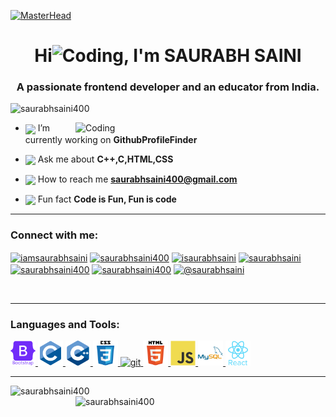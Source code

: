  [![MasterHead](https://img.icons8.com/?size=90&id=13930&format=png&color=000000)](https://www.linkedin.com/in/saurabhsaini400/)
 <h1 align="center">Hi<img alt="Coding" width="30" height="30" src="https://camo.githubusercontent.com/e8e7b06ecf583bc040eb60e44eb5b8e0ecc5421320a92929ce21522dbc34c891/68747470733a2f2f6d656469612e67697068792e636f6d2f6d656469612f6876524a434c467a6361737252346961377a2f67697068792e676966">, I'm SAURABH SAINI</h1>
<h3 align="center">A passionate frontend developer and an educator from India.</h3>

<p align="left"> <img src="https://komarev.com/ghpvc/?username=saurabhsaini400&label=Profile%20views&color=0e75b6&style=flat" alt="saurabhsaini400" /> </p>
<img align="right" alt="Coding" width="400" src="https://github.com/abhisheknaiidu/abhisheknaiidu/raw/master/code.gif?raw=true">

<!-- <p align="left"> <a href="https://github.com/ryo-ma/github-profile-trophy"><img src="https://github-profile-trophy.vercel.app/?username=saurabhsaini400" alt="saurabhsaini400" /></a> </p> -->

- <img width="70" align="center" src="https://i.pinimg.com/originals/44/f0/02/44f002166db0c224c90703f18a659dae.gif" />  I’m currently working on **GithubProfileFinder**

- <img width="70" align="center" src="https://media.giphy.com/media/WsSFNQkz3t9kJ8Ivnu/giphy.gif" /> Ask me about **C++,C,HTML,CSS**

- <img width="70" align="center" src="https://cdn.dribbble.com/users/500317/screenshots/1791174/goodmail.gif" /> How to reach me **saurabhsaini400@gmail.com**

- <img width="70" align="center" src="https://images.gamebanana.com/img/ico/sprays/5a9cb39e54e63.gif" /> Fun fact **Code is Fun, Fun is code**
<hr>
<h3 align="left">Connect with me:</h3>
<p align="left">
<a href="https://twitter.com/iamsaurabhsaini" target="blank"><img align="center" src="https://camo.githubusercontent.com/c58e07fb34a45fd051183258b5860608dd86ac98dd151d0522e0575966082b88/68747470733a2f2f63646e2e6a7364656c6976722e6e65742f6e706d2f73696d706c652d69636f6e7340332e302e312f69636f6e732f747769747465722e737667" alt="iamsaurabhsaini" height="30" width="40" /></a>
<a href="https://linkedin.com/in/saurabhsaini400" target="blank"><img align="center" src="https://cdn.jsdelivr.net/npm/simple-icons@3.0.1/icons/linkedin.svg" alt="saurabhsaini400" height="30" width="40" /></a>
<a href="" target="blank"><img align="center" src="https://cdn.jsdelivr.net/npm/simple-icons@3.0.1/icons/instagram.svg" alt="isaurabhsaini" height="30" width="40" /></a>
<a href="https://www.codechef.com/users/saurabhsaini" target="blank"><img align="center" src="https://cdn.jsdelivr.net/npm/simple-icons@3.1.0/icons/codechef.svg" alt="saurabhsaini" height="30" width="40" /></a>
<a href="https://www.hackerrank.com/saurabhsaini" target="blank"><img align="center" src="https://cdn.jsdelivr.net/npm/simple-icons@3.1.0/icons/hackerrank.svg" alt="saurabhsaini400" height="30" width="40" /></a>
<a href="https://www.leetcode.com/saurabhsaini400" target="blank"><img align="center" src="https://cdn.jsdelivr.net/npm/simple-icons@3.1.0/icons/leetcode.svg" alt="saurabhsaini400" height="30" width="40" /></a>
<a href="https://www.hackerearth.com/@saurabhsaini" target="blank"><img align="center" src="https://cdn.jsdelivr.net/npm/simple-icons@3.1.0/icons/hackerearth.svg" alt="@saurabhsaini" height="30" width="40" /></a>
</p>
<br>
<hr>
<h3 align="left">Languages and Tools:</h3>
<p align="left"> <a href="https://getbootstrap.com" target="_blank"> <img src="https://raw.githubusercontent.com/devicons/devicon/master/icons/bootstrap/bootstrap-plain-wordmark.svg" alt="bootstrap" width="40" height="40"/> </a> <a href="https://www.cprogramming.com/" target="_blank"> <img src="https://raw.githubusercontent.com/devicons/devicon/master/icons/c/c-original.svg" alt="c" width="40" height="40"/> </a> <a href="https://www.w3schools.com/cpp/" target="_blank"> <img src="https://raw.githubusercontent.com/devicons/devicon/master/icons/cplusplus/cplusplus-original.svg" alt="cplusplus" width="40" height="40"/> </a> <a href="https://www.w3schools.com/css/" target="_blank"> <img src="https://raw.githubusercontent.com/devicons/devicon/master/icons/css3/css3-original-wordmark.svg" alt="css3" width="40" height="40"/> </a> <a href="https://git-scm.com/" target="_blank"> <img src="https://www.vectorlogo.zone/logos/git-scm/git-scm-icon.svg" alt="git" width="40" height="40"/> </a> <a href="https://www.w3.org/html/" target="_blank"> <img src="https://raw.githubusercontent.com/devicons/devicon/master/icons/html5/html5-original-wordmark.svg" alt="html5" width="40" height="40"/> </a> <a href="https://developer.mozilla.org/en-US/docs/Web/JavaScript" target="_blank"> <img src="https://raw.githubusercontent.com/devicons/devicon/master/icons/javascript/javascript-original.svg" alt="javascript" width="40" height="40"/> </a> <a href="https://www.mysql.com/" target="_blank"> <img src="https://raw.githubusercontent.com/devicons/devicon/master/icons/mysql/mysql-original-wordmark.svg" alt="mysql" width="40" height="40"/> </a> <a href="https://reactjs.org/" target="_blank"> <img src="https://raw.githubusercontent.com/devicons/devicon/master/icons/react/react-original-wordmark.svg" alt="react" width="40" height="40"/> </a> </p>
<hr>
<p><img align="left" src="https://github-readme-stats.vercel.app/api/top-langs?username=saurabhsaini400&show_icons=true&locale=en&layout=compact" alt="saurabhsaini400" /></p>
<p><img align="right" width="400" height="175" src="https://github-readme-stats.vercel.app/api?username=saurabhsaini400&show_icons=true&locale=en" alt="saurabhsaini400" /></p>

